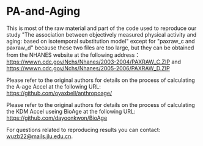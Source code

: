 # PA-and-Aging
This is most of the raw material and part of the code used to reproduce our study 
"The association between objectively measured physical activity and aging: based on isotemporal substitution model" 
except for "paxraw_c and paxraw_d" because these two files are too large, 
but they can be obtained from the NHANES website at the following address：
https://wwwn.cdc.gov/Nchs/Nhanes/2003-2004/PAXRAW_C.ZIP and
https://wwwn.cdc.gov/Nchs/Nhanes/2005-2006/PAXRAW_D.ZIP

Please refer to the original authors for details on the process of calculating the A-age Accel at the following URL:
https://github.com/oyaxbell/anthropoage/

Please refer to the original authors for details on the process of calculating the KDM Accel useing BioAge at the following URL:
https://github.com/dayoonkwon/BioAge

For questions related to reproducing results you can contact: wuzb22@mails.jlu.edu.cn.
